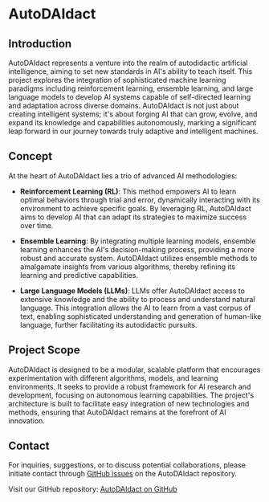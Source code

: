 # AutoDAIdact

## Introduction

AutoDAIdact represents a venture into the realm of autodidactic artificial intelligence, aiming to set new standards in AI's ability to teach itself. This project explores the integration of sophisticated machine learning paradigms including reinforcement learning, ensemble learning, and large language models to develop AI systems capable of self-directed learning and adaptation across diverse domains. AutoDAIdact is not just about creating intelligent systems; it's about forging AI that can grow, evolve, and expand its knowledge and capabilities autonomously, marking a significant leap forward in our journey towards truly adaptive and intelligent machines.

## Concept

At the heart of AutoDAIdact lies a trio of advanced AI methodologies:

- **Reinforcement Learning (RL)**: This method empowers AI to learn optimal behaviors through trial and error, dynamically interacting with its environment to achieve specific goals. By leveraging RL, AutoDAIdact aims to develop AI that can adapt its strategies to maximize success over time.

- **Ensemble Learning**: By integrating multiple learning models, ensemble learning enhances the AI's decision-making process, providing a more robust and accurate system. AutoDAIdact utilizes ensemble methods to amalgamate insights from various algorithms, thereby refining its learning and predictive capabilities.

- **Large Language Models (LLMs)**: LLMs offer AutoDAIdact access to extensive knowledge and the ability to process and understand natural language. This integration allows the AI to learn from a vast corpus of text, enabling sophisticated understanding and generation of human-like language, further facilitating its autodidactic pursuits.

## Project Scope

AutoDAIdact is designed to be a modular, scalable platform that encourages experimentation with different algorithms, models, and learning environments. It seeks to provide a robust framework for AI research and development, focusing on autonomous learning capabilities. The project's architecture is built to facilitate easy integration of new technologies and methods, ensuring that AutoDAIdact remains at the forefront of AI innovation.

<!-- ## Contributing

AutoDAIdact thrives on community contributions. Whether it's adding new features, refining existing algorithms, or expanding the project's theoretical foundations, your insights and expertise can help shape the future of autodidactic AI. We invite you to join us in this exciting journey. For more information on contributing, please visit our GitHub repository. -->

<!-- ## License

AutoDAIdact is released under the MIT License. For more details, see the [LICENSE](https://github.com/castortroy05/autodaidact/blob/main/LICENSE) file in our GitHub repository. -->

## Contact

For inquiries, suggestions, or to discuss potential collaborations, please initiate contact through [GitHub issues](https://github.com/castortroy05/autodaidact/issues) on the AutoDAIdact repository.

Visit our GitHub repository: [AutoDAIdact on GitHub](https://github.com/castortroy05/autodaidact)
